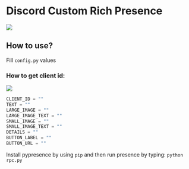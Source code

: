 # Discord Custom Rich Presence
<img src="https://mesik.labs.surf/raw/1occpm.png">

## How to use?
Fill `config.py` values

### How to get client id:
<img src="https://mesik.labs.surf/raw/7uqsa5.png">

```py
CLIENT_ID = ""
TEXT = ""
LARGE_IMAGE = ""
LARGE_IMAGE_TEXT = ""
SMALL_IMAGE = ""
SMALL_IMAGE_TEXT = ""
DETAILS = ""
BUTTON_LABEL = ""
BUTTON_URL = ""
```
Install pypresence by using `pip` and then 
run presence by typing: ``python rpc.py``
